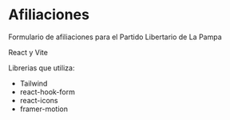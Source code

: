# Afiliaciones
Formulario de afiliaciones para el Partido Libertario de La Pampa

React y Vite

Librerias que utiliza:
- Tailwind
- react-hook-form
- react-icons
- framer-motion

